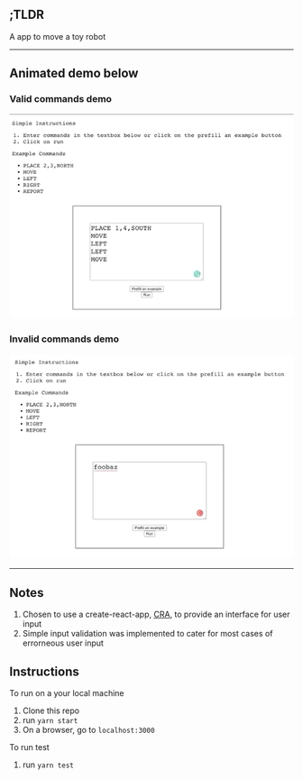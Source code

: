 ## ;TLDR

A app to move a toy robot

---

## Animated demo below

### Valid commands demo

![](docs/demo-valid.gif)

### Invalid commands demo

![](docs/demo-invalid.gif)

---

## Notes

1. Chosen to use a create-react-app, [CRA](https://github.com/facebook/create-react-app), to provide an interface for user input
2. Simple input validation was implemented to cater for most cases of errorneous user input

## Instructions

To run on a your local machine

1. Clone this repo
2. run `yarn start`
3. On a browser, go to `localhost:3000`

To run test

1. run `yarn test`

